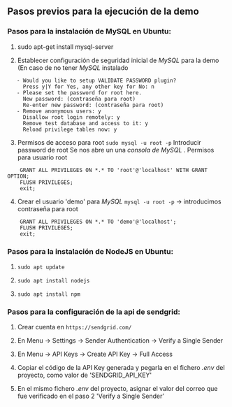 ## Pasos previos para la ejecución de la demo

### Pasos para la instalación de MySQL en Ubuntu:

1. sudo apt-get install mysql-server

2. Establecer configuración de seguridad inicial de _MySQL_ para la demo
   (En caso de no tener _MySQL_ instalado

```sudo mysql_secure_installation
   - Would you like to setup VALIDATE PASSWORD plugin?
     Press y|Y for Yes, any other key for No: n
   - Please set the password for root here.
     New password: (contraseña para root)
     Re-enter new password: (contraseña para root)
   - Remove anonymous users: y
     Disallow root login remotely: y
     Remove test database and access to it: y
     Reload privilege tables now: y
```

3. Permisos de acceso para root
   `sudo mysql -u root -p`
   Introducir password de root
   Se nos abre un una _consola de MySQL_ . Permisos para usuario root

```ALTER USER 'root'@'localhost' IDENTIFIED WITH mysql_native_password BY 'root';
    GRANT ALL PRIVILEGES ON *.* TO 'root'@'localhost' WITH GRANT OPTION;
    FLUSH PRIVILEGES;
    exit;
```

4. Crear el usuario 'demo' para _MySQL_
   `mysql -u root -p` -> introducimos contraseña para root

```CREATE USER 'demo'@'localhost' IDENTIFIED BY 'password'; -> 'password' -> contraseña para el usuario demo
    GRANT ALL PRIVILEGES ON *.* TO 'demo'@'localhost';
    FLUSH PRIVILEGES;
    exit;
```

### Pasos para la instalación de NodeJS en Ubuntu:

1. `sudo apt update`

2. `sudo apt install nodejs `

3. `sudo apt install npm`

### Pasos para la configuración de la api de sendgrid:

1. Crear cuenta en `https://sendgrid.com/`

2. En Menu -> Settings -> Sender Authentication -> Verify a Single Sender

3. En Menu -> API Keys -> Create API Key -> Full Access

4. Copiar el código de la API Key generada y pegarla en el fichero _.env_ del proyecto,
   como valor de 'SENDGRID_API_KEY'
5. En el mismo fichero _.env_ del proyecto, asignar el valor del correo que fue
   verificado en el paso 2 'Verify a Single Sender'
